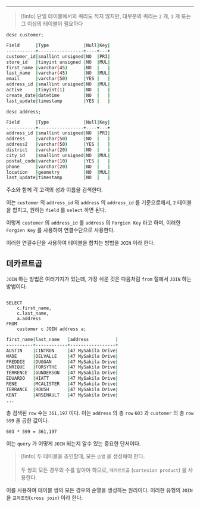 
---

>[!info] 단일 테이블에서의 쿼리도 적지 않지만, 대부분의 쿼리는 `2` 개, `3` 개 또는 그 이상의 테이블이 필요하다

```mysql
desc customer;
```

```sh
Field      |Type             |Null|Key|
-----------+-----------------+----+---+
customer_id|smallint unsigned|NO  |PRI|
store_id   |tinyint unsigned |NO  |MUL|
first_name |varchar(45)      |NO  |   |
last_name  |varchar(45)      |NO  |MUL|
email      |varchar(50)      |YES |   |
address_id |smallint unsigned|NO  |MUL|
active     |tinyint(1)       |NO  |   |
create_date|datetime         |NO  |   |
last_update|timestamp        |YES |   |
```

```mysql
desc address;
```

```sh
Field      |Type             |Null|Key|
-----------+-----------------+----+---+
address_id |smallint unsigned|NO  |PRI|
address    |varchar(50)      |NO  |   |
address2   |varchar(50)      |YES |   |
district   |varchar(20)      |NO  |   |
city_id    |smallint unsigned|NO  |MUL|
postal_code|varchar(10)      |YES |   |
phone      |varchar(20)      |NO  |   |
location   |geometry         |NO  |MUL|
last_update|timestamp        |NO  |   |
```

주소와 함께 각 고객의 성과 이름을 검색한다.

이는 `customer` 의 `address_id` 와 `address` 의 `address_id` 를 기준으로해서, `2` 테이블을 합치고, 원하는 `field` 를 `select` 하면 된다.

이렇게 `customer` 의 `address_id` 를 `address` 의 `Forgien Key` 라고 하며, 이러한 `Forgien Key` 를 사용하여 연결수단으로 사용한다. 

이러한 연결수단을 사용하여 테이블을 합치는 방법을 `JOIN` 이라 한다.

## 데카르트곱

`JOIN` 하는 방법은 여러가지가 있는데, 가장 쉬운 것은 다음처럼 `from` 절에서 `JOIN` 하는방법이다.

```mysql

SELECT
	c.first_name,
	c.last_name,
	a.address
FROM
	customer c JOIN address a;
```

```sh
first_name|last_name   |address          |
----------+------------+-----------------+
AUSTIN    |CINTRON     |47 MySakila Drive|
WADE      |DELVALLE    |47 MySakila Drive|
FREDDIE   |DUGGAN      |47 MySakila Drive|
ENRIQUE   |FORSYTHE    |47 MySakila Drive|
TERRENCE  |GUNDERSON   |47 MySakila Drive|
EDUARDO   |HIATT       |47 MySakila Drive|
RENE      |MCALISTER   |47 MySakila Drive|
TERRANCE  |ROUSH       |47 MySakila Drive|
KENT      |ARSENAULT   |47 MySakila Drive|
...
```

총 검색된 `row` 수는 `361,197` 이다.
이는 `address` 의 총 `row` `603` 과 `customer` 의 총 `row` `599` 을 곱한 값이다.

`603 * 599 = 361,197`

이는 `query` 가 어떻게 `JOIN` 되는지 알수 있는 중요한 단서이다.

> [!info] 두 테이블을 조인할때, 모든 `순열`  을 생성해야 한다. <br><br> 두 쌍의 모든 경우의 수를 알아야 하므로, `데카르트곱` (`cartesian product`) 을 사용한다.

이를 사용하여 테이블 쌍의 모든 경우의 순열을 생성하는 원리이다.
이러한 유형의 `JOIN` 을 `교차조인`(`cross join`) 이라 한다.





